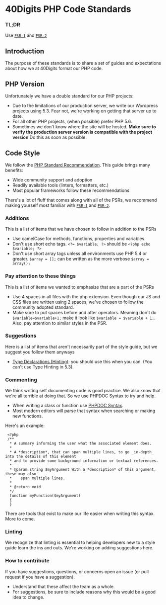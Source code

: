 # 40Digits PHP Code Standards

### TL;DR
Use [`PSR-1`](http://www.php-fig.org/psr/psr-1/) and [`PSR-2`](http://www.php-fig.org/psr/psr-2/)


## Introduction
The purpose of these standards is to share a set of guides and expectations about how we at 40Digits format our PHP code.


## PHP Version
Unfortunately we have a double standard for our PHP projects:
* Due to the limitations of our production server, we write our Wordpress projects using 5.3. Fear not, we're working on getting that server up to date.
* For all other PHP projects, (when possible) prefer PHP 5.6.
* Sometimes we don't know where the site will be hosted. **Make sure to verify the production server version is compatible with the project version** Do this as soon as possible.


## Code Style
We follow the [PHP Standard Recommendation](http://www.php-fig.org/psr/). This guide brings many benefits:
* Wide community support and adoption
* Readily available tools (linters, formatters, etc.)
* Most popular frameworks follow these recommendations

There's a lot of fluff that comes along with all of the PSRs, we recommend making yourself most familiar with [`PSR-1`](http://www.php-fig.org/psr/psr-1/) and [`PSR-2`](http://www.php-fig.org/psr/psr-2/).


### Additions
This is a list of items that we have chosen to follow in addition to the PSRs
* Use camelCase for methods, functions, properties and variables.
* Don't use short echo tags. `<?= $variable; ?>` should be `<?php echo $variable; ?>`
* Don't use short array tags unless all environments use PHP 5.4 or greater. `$array = [];` can be written as the more verbose `$array = array();`


### Pay attention to these things
This is a list of items we wanted to emphasize that are a part of the PSRs
* Use 4 spaces in all files with the php extension. Even though our JS and CSS files are written using 2 spaces, we've chosen to follow the community adopted standard.
* Make sure to put spaces before and after operators. Meaning don't do `$variable=$variable+1;` make it look like `$variable = $variable + 1;`. Also, pay attention to similar styles in the PSR.


### Suggestions
Here is a list of items that aren't necessarily part of the style guide, but we suggest you follow them anyways
* [Type Declarations (Hinting)](http://php.net/manual/en/functions.arguments.php#functions.arguments.type-declaration): you should use this when you can. (You can't use Type Hinting in 5.3).

### Commenting
We think writing self documenting code is good practice. We also know that we're all terrible at doing that. So we use PHPDOC Syntax to try and help.
* When writing a class or function use [PHPDOC Syntax](http://phpdoc.org/docs/latest/getting-started/your-first-set-of-documentation.html).
* Most modern editors will parse that syntax when searching or making new functions.

Here's an example:

```
 <?php
 /**
  * A summary informing the user what the associated element does.
  *
  * A *description*, that can span multiple lines, to go _in-depth_ into the details of this element
  * and to provide some background information or textual references.
  *
  * @param string $myArgument With a *description* of this argument, these may also
  *    span multiple lines.
  *
  * @return void
  */
  function myFunction($myArgument)
  {
  }
```
There are tools that exist to make our life easier when writing this syntax. More to come.


### Linting
We recognize that linting is essential to helping developers new to a style guide learn the ins and outs. We're working on adding suggestions here.


### How to contribute
If you have suggestions, questions, or concerns open an issue (or pull request if you have a suggestion).
* Understand that these affect the team as a whole.
* For suggestions, be sure to include reasons why this would be a good idea to change.
